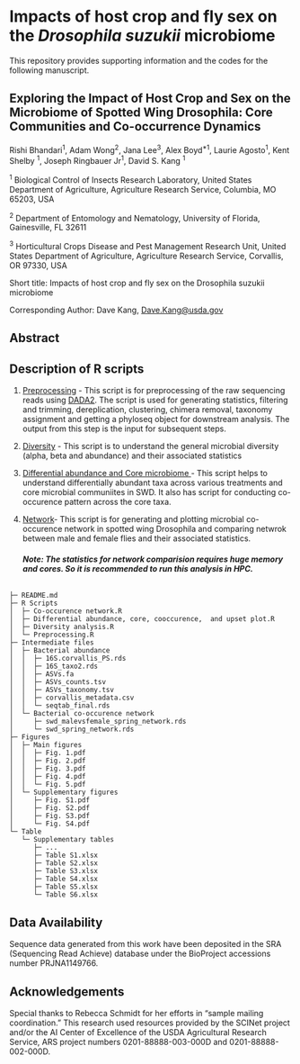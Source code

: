 # Impacts of host crop and fly sex on the *Drosophila suzukii* microbiome 

This repository provides supporting information and the codes for the following manuscript.

## Exploring the Impact of Host Crop and Sex on the Microbiome of Spotted Wing Drosophila: Core Communities and Co-occurrence Dynamics

Rishi Bhandari<sup>1</sup>, Adam Wong<sup>2</sup>, Jana Lee<sup>3</sup>, Alex Boyd<sup>*1</sup>, Laurie Agosto<sup>1</sup>, Kent Shelby <sup>1</sup>, Joseph Ringbauer Jr<sup>1</sup>, David S. Kang <sup>1</sup>


<sup>1</sup> Biological Control of Insects Research Laboratory, United States Department of Agriculture, Agriculture Research Service, Columbia, MO 65203, USA

<sup>2</sup> Department of Entomology and Nematology, University of Florida, Gainesville, FL 32611

<sup>3</sup> Horticultural Crops Disease and Pest Management Research Unit, United States Department of Agriculture, Agriculture Research Service, Corvallis, OR 97330, USA




Short title: Impacts of host crop and fly sex on the Drosophila suzukii microbiome

Corresponding Author: Dave Kang, Dave.Kang@usda.gov



## Abstract



## Description of R scripts

1. [Preprocessing](https://github.com/DavidKang-USDA/SWD-microbiome/blob/main/R%20Scripts/Preprocessing.R) - This script is for preprocessing of the raw sequencing reads using [DADA2](https://benjjneb.github.io/dada2/). The script is used for generating statistics, filtering and trimming, dereplication, clustering, chimera removal, taxonomy assignment and getting a phyloseq object for downstream analysis. The output from this step is the input for subsequent steps.

2. [Diversity](https://github.com/DavidKang-USDA/SWD-microbiome/blob/main/R%20Scripts/Diversity%20analysis.R) - This script is to understand the general microbial diversity (alpha, beta and abundance) and their associated statistics

3. [Differential abundance and Core microbiome ](https://github.com/DavidKang-USDA/SWD-microbiome/blob/main/R%20Scripts/Differential%20abundance%2C%20core%2C%20cooccurence%2C%20%20and%20upset%20plot.R)- This script helps to understand differentially abundant taxa across various treatments and core microbial communiites in SWD. It also has script for conducting co-occurence pattern across the core taxa. 

4. [Network](https://github.com/DavidKang-USDA/SWD-microbiome/blob/main/R%20Scripts/Co-occurence%20network.R)- This script is for generating and plotting microbial co-occurence network in spotted wing Drosophila and comparing netwrok between male and female flies and their associated statistics.

   #### *Note: The statistics for network comparision requires huge memory and cores. So it is recommended to run this analysis in HPC.*


```

├─ README.md
├─ R Scripts
│  ├─ Co-occurence network.R
│  ├─ Differential abundance, core, cooccurence,  and upset plot.R
│  ├─ Diversity analysis.R
│  └─ Preprocessing.R
├─ Intermediate files
│  ├─ Bacterial abundance
│  │  ├─ 16S.corvallis_PS.rds
│  │  ├─ 16S_taxo2.rds
│  │  ├─ ASVs.fa
│  │  ├─ ASVs_counts.tsv
│  │  ├─ ASVs_taxonomy.tsv
│  │  ├─ corvallis_metadata.csv
│  │  └─ seqtab_final.rds
│  └─ Bacterial co-occurence network
│     ├─ swd_malevsfemale_spring_network.rds
│     └─ swd_spring_network.rds
├─ Figures
│  ├─ Main figures
│  │  ├─ Fig. 1.pdf
│  │  ├─ Fig. 2.pdf
│  │  ├─ Fig. 3.pdf
│  │  ├─ Fig. 4.pdf
│  │  └─ Fig. 5.pdf
│  └─ Supplementary figures
│     ├─ Fig. S1.pdf
│     ├─ Fig. S2.pdf
│     ├─ Fig. S3.pdf
│     └─ Fig. S4.pdf
└─ Table
   └─ Supplementary tables
      ├─ ...
      ├─ Table S1.xlsx
      ├─ Table S2.xlsx
      ├─ Table S3.xlsx
      ├─ Table S4.xlsx
      ├─ Table S5.xlsx
      └─ Table S6.xlsx
```
## Data Availability

Sequence data generated from this work have been deposited in the SRA (Sequencing Read Achieve) database under the BioProject accessions number PRJNA1149766. 


## Acknowledgements
Special thanks to Rebecca Schmidt for her efforts in “sample mailing coordination.” This research used resources provided by the SCINet project and/or the AI Center of Excellence of the USDA Agricultural Research Service, ARS project numbers 0201-88888-003-000D and 0201-88888-002-000D.


